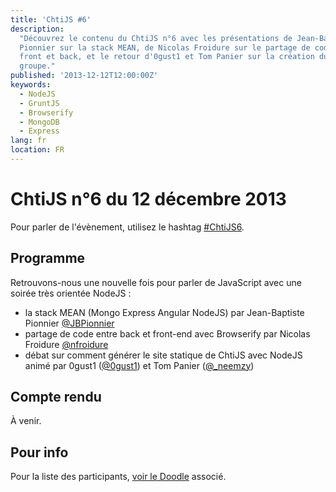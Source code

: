 ```yaml
---
title: 'ChtiJS #6'
description:
  "Découvrez le contenu du ChtiJS n°6 avec les présentations de Jean-Baptiste
  Pionnier sur la stack MEAN, de Nicolas Froidure sur le partage de code entre
  front et back, et le retour d'0gust1 et Tom Panier sur la création du site du
  groupe."
published: '2013-12-12T12:00:00Z'
keywords:
  - NodeJS
  - GruntJS
  - Browserify
  - MongoDB
  - Express
lang: fr
location: FR
---
```


# ChtiJS n°6 du 12 décembre 2013

Pour parler de l'évènement, utilisez le hashtag
[#ChtiJS6](https://twitter.com/search?q=%23ChtiJS6&src=hash).

## Programme

Retrouvons-nous une nouvelle fois pour parler de JavaScript avec une soirée très
orientée NodeJS :

- la stack MEAN (Mongo Express Angular NodeJS) par Jean-Baptiste Pionnier
  [@JBPionnier](https://twitter.com/JBPionnier)
- partage de code entre back et front-end avec Browserify par Nicolas Froidure
  [@nfroidure](https://twitter.com/nfroidure)
- débat sur comment générer le site statique de ChtiJS avec NodeJS animé par
  0gust1 ([@0gust1](https://twitter.com/0gust1)) et Tom Panier
  ([@\_neemzy](https://twitter.com/_neemzy))
  
## Compte rendu

À venir.

## Pour info

Pour la liste des participants,
[voir le Doodle](http://doodle.com/uqrqwhsxbyfuafie) associé.
